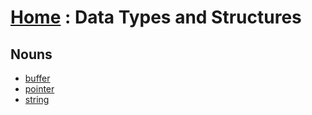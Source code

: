 # [Home][1] : Data Types and Structures

## Nouns

  - [buffer](buffer.md)
  - [pointer](pointer.md)
  - [string](string.md)

[1]: ../README.md
